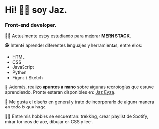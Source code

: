 # Hi! 👋🏼 soy Jaz. 

###  Front-end developer. 


💪🏼 Actualmente estoy estudiando para mejorar **MERN STACK**.

🕵 Intenté aprender diferentes lenguajes y herramientas, entre ellos: 

* HTML
* CSS
* JavaScript
* Python
* Figma / Sketch 

💖 Además, realizo **apuntes a mano** sobre algunas tecnologías que estuve aprendiendo.
 Pronto estaran disponibles en: [Jaz Eyza](https://tender-banach-062994.netlify.app/). 

🌸 Me gusta el diseño en general y trato de incorporarlo de alguna manera en todo lo que hago.

👩🏻 Entre mis hobbies se encuentran: trekking, crear playlist de Spotify, mirar torneos de aoe, dibujar en CSS y leer.



<!--
**JazminTrujilloEyzaguirre/JazminTrujilloEyzaguirre** is a ✨ _special_ ✨ repository because its `README.md` (this file) appears on your GitHub profile.

Here are some ideas to get you started:

- 🔭 I’m currently working on ...
- 🌱 I’m currently learning ...
- 👯 I’m looking to collaborate on ...
- 🤔 I’m looking for help with ...
- 💬 Ask me about ...
- 📫 How to reach me: ...
- 😄 Pronouns: ...
- ⚡ Fun fact: ...
-->
